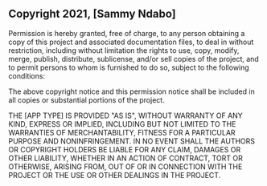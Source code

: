 ## Copyright 2021, [Sammy Ndabo]

Permission is hereby granted, free of charge, to any person obtaining a copy of this project and associated documentation files, to deal in without restriction, including without limitation the rights to use, copy, modify, merge, publish, distribute, sublicense, and/or sell copies of the project, and to permit persons to whom is furnished to do so, subject to the following conditions:

The above copyright notice and this permission notice shall be included in all copies or substantial portions of the project.

THE [APP TYPE] IS PROVIDED "AS IS", WITHOUT WARRANTY OF ANY KIND, EXPRESS OR IMPLIED, INCLUDING BUT NOT LIMITED TO THE WARRANTIES OF MERCHANTABILITY, FITNESS FOR A PARTICULAR PURPOSE AND NONINFRINGEMENT. IN NO EVENT SHALL THE AUTHORS OR COPYRIGHT HOLDERS BE LIABLE FOR ANY CLAIM, DAMAGES OR OTHER LIABILITY, WHETHER IN AN ACTION OF CONTRACT, TORT OR OTHERWISE, ARISING FROM, OUT OF OR IN CONNECTION WITH THE PROJECT OR THE USE OR OTHER DEALINGS IN THE PROJECT.
